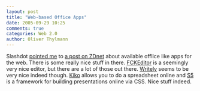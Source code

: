 ```yaml
---
layout: post
title: "Web-based Office Apps"
date: 2005-09-29 10:25
comments: true
categories: Web 2.0
author: Oliver Thylmann
---
```



Slashdot [pointed me](http://slashdot.org/articles/05/09/29/000223.shtml?tid=126) to [a post on ZDnet](http://blogs.zdnet.com/web2explorer/index.php?p=20) about available offlice like apps for the web. There is some really nice stuff in there. [FCKEditor](http://fckeditor.net/) is a seemingly very nice editor, but there are a lot of those out there. [Writely](http://www.writely.com/) seems to be very nice indeed though. [Kiko](http://www.kiko.com/) allows you to do a spreadsheet online and [S5](http://www.meyerweb.com/eric/tools/s5/) is a framework for building presentations online via CSS. Nice stuff indeed.


